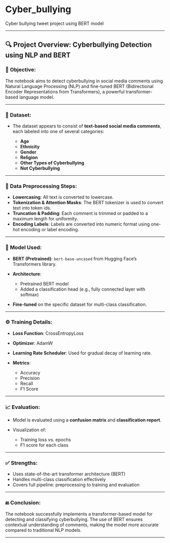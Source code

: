 # Cyber_bullying
Cyber bullying tweet project using BERT model 

---

## 🔍 **Project Overview: Cyberbullying Detection using NLP and BERT**

### 📌 **Objective:**

The notebook aims to detect cyberbullying in social media comments using Natural Language Processing (NLP) and fine-tuned BERT (Bidirectional Encoder Representations from Transformers), a powerful transformer-based language model.

---

### 📂 **Dataset:**

* The dataset appears to consist of **text-based social media comments**, each labeled into one of several categories:

  * **Age**
  * **Ethnicity**
  * **Gender**
  * **Religion**
  * **Other Types of Cyberbullying**
  * **Not Cyberbullying**

---

### 🧹 **Data Preprocessing Steps:**

* **Lowercasing**: All text is converted to lowercase.
* **Tokenization & Attention Masks**: The BERT tokenizer is used to convert text into token ids.
* **Truncation & Padding**: Each comment is trimmed or padded to a maximum length for uniformity.
* **Encoding Labels**: Labels are converted into numeric format using one-hot encoding or label encoding.

---

### 🧠 **Model Used:**

* **BERT (Pretrained)**: `bert-base-uncased` from Hugging Face’s Transformers library.
* **Architecture**:

  * Pretrained BERT model
  * Added a classification head (e.g., fully connected layer with softmax)
* **Fine-tuned** on the specific dataset for multi-class classification.

---

### ⚙️ **Training Details:**

* **Loss Function**: CrossEntropyLoss
* **Optimizer**: AdamW
* **Learning Rate Scheduler**: Used for gradual decay of learning rate.
* **Metrics**:

  * Accuracy
  * Precision
  * Recall
  * F1 Score

---

### 📈 **Evaluation:**

* Model is evaluated using a **confusion matrix** and **classification report**.
* Visualization of:

  * Training loss vs. epochs
  * F1 score for each class

---

### ✅ **Strengths:**

* Uses state-of-the-art transformer architecture (BERT)
* Handles multi-class classification effectively
* Covers full pipeline: preprocessing to training and evaluation

---

### 🔚 **Conclusion:**

The notebook successfully implements a transformer-based model for detecting and classifying cyberbullying. The use of BERT ensures contextual understanding of comments, making the model more accurate compared to traditional NLP models.

---

